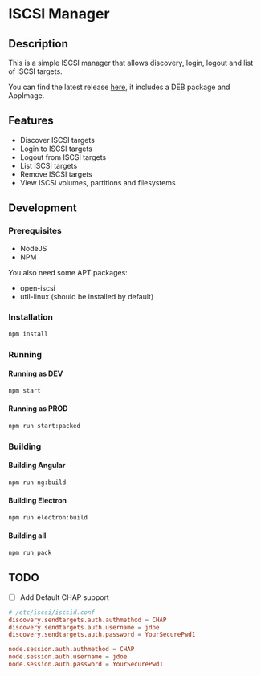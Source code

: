 # ISCSI Manager

## Description

This is a simple ISCSI manager that allows discovery, login, logout and list of ISCSI targets.

You can find the latest release [here](https://git.ibaraki.app/apps/iscsi-manager/-/releases), it includes a DEB package and AppImage. 

## Features

- Discover ISCSI targets
- Login to ISCSI targets
- Logout from ISCSI targets
- List ISCSI targets
- Remove ISCSI targets
- View ISCSI volumes, partitions and filesystems

## Development

### Prerequisites

- NodeJS
- NPM

You also need some APT packages:

- open-iscsi
- util-linux (should be installed by default)

### Installation

```bash
npm install
```

### Running

#### Running as DEV

```bash
npm start
```

#### Running as PROD

```bash
npm run start:packed
```

### Building

#### Building Angular

```bash
npm run ng:build
```

#### Building Electron

```bash
npm run electron:build
```

#### Building all

```bash
npm run pack
```

## TODO

- [ ] Add Default CHAP support
```conf
# /etc/iscsi/iscsid.conf
discovery.sendtargets.auth.authmethod = CHAP
discovery.sendtargets.auth.username = jdoe
discovery.sendtargets.auth.password = YourSecurePwd1

node.session.auth.authmethod = CHAP
node.session.auth.username = jdoe
node.session.auth.password = YourSecurePwd1
```
